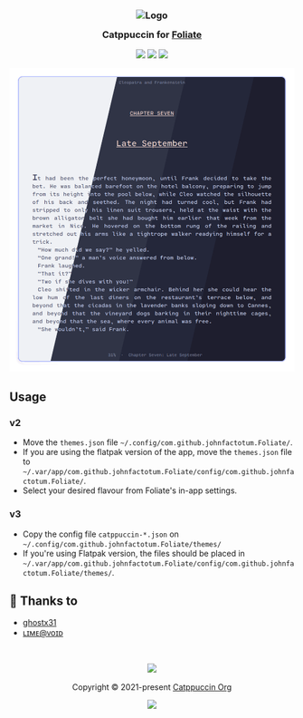 <h3 align="center">
	<img src="https://raw.githubusercontent.com/catppuccin/catppuccin/main/assets/logos/exports/1544x1544_circle.png" width="100" alt="Logo"/><br/>
	<img src="https://raw.githubusercontent.com/catppuccin/catppuccin/main/assets/misc/transparent.png" height="30" width="0px"/>
	Catppuccin for <a href="https://johnfactotum.github.io/foliate/"/>Foliate</a>
	<img src="https://raw.githubusercontent.com/catppuccin/catppuccin/main/assets/misc/transparent.png" height="30" width="0px"/>
</h3>

<p align="center">
	<a href="https://github.com/catppuccin/foliate/stargazers"><img src="https://img.shields.io/github/stars/catppuccin/foliate?colorA=363a4f&colorB=b7bdf8&style=for-the-badge"></a>
	<a href="https://github.com/catppuccin/foliate/issues"><img src="https://img.shields.io/github/issues/catppuccin/foliate?colorA=363a4f&colorB=f5a97f&style=for-the-badge"></a>
	<a href="https://github.com/catppuccin/foliate/contributors"><img src="https://img.shields.io/github/contributors/catppuccin/foliate?colorA=363a4f&colorB=a6da95&style=for-the-badge"></a>
</p>

<p align="center">
	<img src="https://raw.githubusercontent.com/catppuccin/foliate/main/assets/screenshot.webp"/>
</p>

## Usage

### v2
- Move the `themes.json` file `~/.config/com.github.johnfactotum.Foliate/`. 
- If you are using the flatpak version of the app, move the `themes.json` file to `~/.var/app/com.github.johnfactotum.Foliate/config/com.github.johnfactotum.Foliate/`.
- Select your desired flavour from Foliate's in-app settings. 

### v3
- Copy the config file `catppuccin-*.json` on `~/.config/com.github.johnfactotum.Foliate/themes/`
- If you're using Flatpak version, the files should be placed in `~/.var/app/com.github.johnfactotum.Foliate/config/com.github.johnfactotum.Foliate/themes/`.

## 💝 Thanks to

- [ghostx31](https://github.com/ghostx31)
- [ʟɪᴍᴇ@ᴠᴏɪᴅ](https://github.com/lime-desu)

&nbsp;

<p align="center">
	<img src="https://raw.githubusercontent.com/catppuccin/catppuccin/main/assets/footers/gray0_ctp_on_line.svg?sanitize=true" />
</p>

<p align="center">
	Copyright &copy; 2021-present <a href="https://github.com/catppuccin" target="_blank">Catppuccin Org</a>
</p>

<p align="center">
	<a href="https://github.com/catppuccin/catppuccin/blob/main/LICENSE"><img src="https://img.shields.io/static/v1.svg?style=for-the-badge&label=License&message=MIT&logoColor=d9e0ee&colorA=363a4f&colorB=b7bdf8"/></a>
</p>
